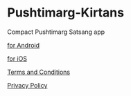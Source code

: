 # Pushtimarg-Kirtans
Compact Pushtimarg Satsang app









[for Android](https://play.google.com/store/apps/details?id=com.krishna.kalpesh.pushtimargsatsang)











[for iOS]()












[Terms and Conditions](https://github.com/PushtimargKirtans/PushtimargKirtans/blob/8f150493e7a279d6074a4da6267a0c79a961c023/Terms%20and%20Conditions.md)











[Privacy Policy](https://github.com/PushtimargKirtans/PushtimargKirtans/blob/8f150493e7a279d6074a4da6267a0c79a961c023/Privacy%20Policy.md)
